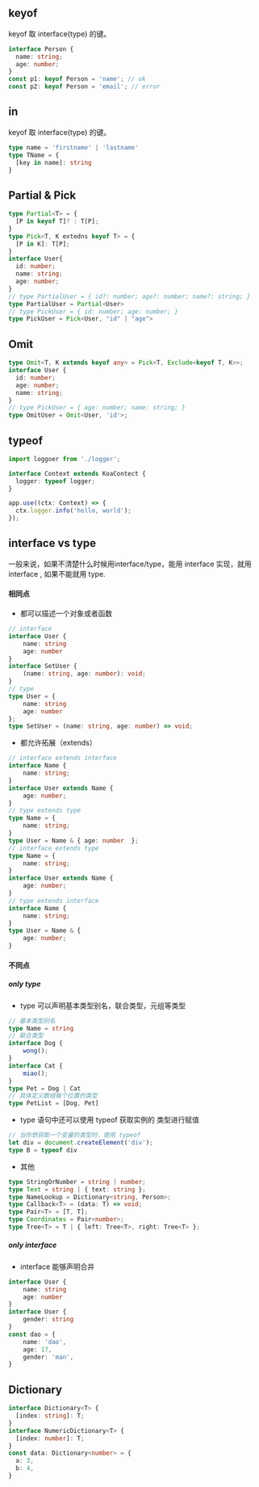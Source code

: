 ## keyof
keyof 取 interface(type) 的键。
```ts
interface Person {
  name: string;
  age: number;
}
const p1: keyof Person = 'name'; // ok
const p2: keyof Person = 'email'; // error
```

## in
keyof 取 interface(type) 的键。
```ts
type name = 'firstname' | 'lastname'
type TName = {
  [key in name]: string
}
```

## Partial & Pick
```ts
type Partial<T> = {
  [P in keyof T]? : T[P];
}
type Pick<T, K extedns keyof T> = {
  [P in K]: T[P];
}
interface User{
  id: number;
  name: string;
  age: number;
}
// type PartialUser = { id?: number; age?: number; name?: string; }
type PartialUser = Partial<User>
// type PickUser = { id: number; age: number; }
type PickUser = Pick<User, "id" | "age">
```

## Omit
```ts
type Omit<T, K extends keyof any> = Pick<T, Exclude<keyof T, K>>;
interface User {
  id: number;
  age: number;
  name: string;
}
// type PickUser = { age: number; name: string; }
type OmitUser = Omit<User, 'id'>;
```

## typeof
```ts
import loggoer from './logger';

interface Context extends KoaContect {
  logger: typeof logger;
}

app.use((ctx: Context) => {
  ctx.logger.info('hello, world');
});
```

## interface vs type
一般来说，如果不清楚什么时候用interface/type，能用 interface 实现，就用 interface , 如果不能就用 type.
#### 相同点
- 都可以描述一个对象或者函数
```ts
// interface
interface User {
    name: string
    age: number
}
interface SetUser {
    (name: string, age: number): void;
}
// type
type User = {
    name: string
    age: number
};
type SetUser = (name: string, age: number) => void;
```
- 都允许拓展（extends）
```typescript
// interface extends interface
interface Name { 
    name: string; 
}
interface User extends Name { 
    age: number; 
}
// type extends type
type Name = { 
    name: string; 
}
type User = Name & { age: number  };
// interface extends type
type Name = { 
    name: string; 
}
interface User extends Name { 
    age: number; 
}
// type extends interface
interface Name { 
    name: string; 
}
type User = Name & { 
    age: number; 
}
```

#### 不同点
##### only type
- type 可以声明基本类型别名，联合类型，元组等类型
```ts
// 基本类型别名
type Name = string
// 联合类型
interface Dog {
    wong();
}
interface Cat {
    miao();
}
type Pet = Dog | Cat
// 具体定义数组每个位置的类型
type PetList = [Dog, Pet]
```
- type 语句中还可以使用 typeof 获取实例的 类型进行赋值
```ts
// 当你想获取一个变量的类型时，使用 typeof
let div = document.createElement('div');
type B = typeof div
```
- 其他
```ts
type StringOrNumber = string | number;  
type Text = string | { text: string };  
type NameLookup = Dictionary<string, Person>;  
type Callback<T> = (data: T) => void;  
type Pair<T> = [T, T];  
type Coordinates = Pair<number>;  
type Tree<T> = T | { left: Tree<T>, right: Tree<T> };
```
##### only interface
- interface 能够声明合并

```ts
interface User {
    name: string
    age: number
}
interface User {
    gender: string
}
const dao = {
    name: 'dao',
    age: 17,
    gender: 'man',
}
```

## Dictionary
```ts
interface Dictionary<T> {
  [index: string]: T;
}
interface NumericDictionary<T> {
  [index: number]: T;
}
const data: Dictionary<number> = {
  a: 3,
  b: 4,
}
```

## 
